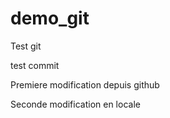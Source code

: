 # demo_git
Test git

test commit

Premiere modification depuis github

Seconde modification en locale
